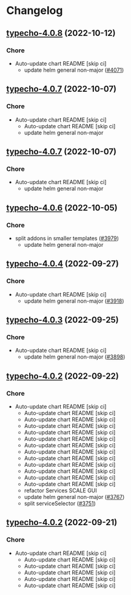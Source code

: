 # Changelog



## [typecho-4.0.8](https://github.com/truecharts/charts/compare/typecho-4.0.7...typecho-4.0.8) (2022-10-12)

### Chore

- Auto-update chart README [skip ci]
  - update helm general non-major ([#4071](https://github.com/truecharts/charts/issues/4071))




## [typecho-4.0.7](https://github.com/truecharts/charts/compare/typecho-4.0.6...typecho-4.0.7) (2022-10-07)

### Chore

- Auto-update chart README [skip ci]
  - Auto-update chart README [skip ci]
  - update helm general non-major




## [typecho-4.0.7](https://github.com/truecharts/charts/compare/typecho-4.0.6...typecho-4.0.7) (2022-10-07)

### Chore

- Auto-update chart README [skip ci]
  - update helm general non-major




## [typecho-4.0.6](https://github.com/truecharts/charts/compare/typecho-4.0.5...typecho-4.0.6) (2022-10-05)

### Chore

- split addons in smaller templates ([#3979](https://github.com/truecharts/charts/issues/3979))
  - update helm general non-major




## [typecho-4.0.4](https://github.com/truecharts/charts/compare/typecho-4.0.3...typecho-4.0.4) (2022-09-27)

### Chore

- Auto-update chart README [skip ci]
  - update helm general non-major ([#3918](https://github.com/truecharts/charts/issues/3918))




## [typecho-4.0.3](https://github.com/truecharts/charts/compare/typecho-4.0.2...typecho-4.0.3) (2022-09-25)

### Chore

- Auto-update chart README [skip ci]
  - update helm general non-major ([#3898](https://github.com/truecharts/charts/issues/3898))




## [typecho-4.0.2](https://github.com/truecharts/charts/compare/typecho-4.0.1...typecho-4.0.2) (2022-09-22)

### Chore

- Auto-update chart README [skip ci]
  - Auto-update chart README [skip ci]
  - Auto-update chart README [skip ci]
  - Auto-update chart README [skip ci]
  - Auto-update chart README [skip ci]
  - Auto-update chart README [skip ci]
  - Auto-update chart README [skip ci]
  - Auto-update chart README [skip ci]
  - Auto-update chart README [skip ci]
  - Auto-update chart README [skip ci]
  - Auto-update chart README [skip ci]
  - Auto-update chart README [skip ci]
  - Auto-update chart README [skip ci]
  - refactor Services SCALE GUI
  - update helm general non-major ([#3767](https://github.com/truecharts/charts/issues/3767))
  - split serviceSelector ([#3751](https://github.com/truecharts/charts/issues/3751))




## [typecho-4.0.2](https://github.com/truecharts/charts/compare/typecho-4.0.1...typecho-4.0.2) (2022-09-21)

### Chore

- Auto-update chart README [skip ci]
  - Auto-update chart README [skip ci]
  - Auto-update chart README [skip ci]
  - Auto-update chart README [skip ci]
  - Auto-update chart README [skip ci]
  - Auto-update chart README [skip ci]

